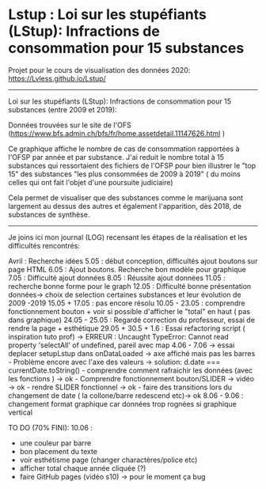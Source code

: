 # Lstup : Loi sur les stupéfiants (LStup): Infractions de consommation pour 15 substances

Projet pour le cours de visualisation des données 2020: https://Lvless.github.io/Lstup/

---
Loi sur les stupéfiants (LStup): Infractions de consommation pour 15 substances (entre 2009 et 2019):

Données trouvées sur le site de l'OFS (https://www.bfs.admin.ch/bfs/fr/home.assetdetail.11147626.html )

Ce graphique affiche le nombre de cas de consommation rapportées à l'OFSP par année et par substance.
J'ai reduit le nombre total à 15 substances qui ressortaient des fichiers de l'OFSP pour bien illustrer le "top 15" des substances "les plus consommées de 2009 à 2019" ( du moins celles qui ont fait l'objet d'une poursuite judiciaire)

Cela permet de visualiser que des substances comme le marijuana sont largement au dessus des autres et également l'apparition, dès 2018, de substances de synthèse.

________________________________________________________________________________________________
Je joins ici mon journal (LOG) recensant les étapes de la réalisation et les difficultés rencontrés:

Avril : Recherche idées
5.05 : début conception, difficultés ajout boutons sur page HTML 
6.05 : Ajout boutons. Recherche bon modèle pour graphique
7.05 : Difficulté ajout données
8.05 : Réussite ajout données
11.05 : recherche bonne forme pour le graph
12.05 : Difficulté bonne présentation données-> choix de selection certaines substances et leur évolution  de 2009 -2019
15.05 + 17.05 : pas encore résolu
10.05 - 23.05 : comprendre fonctionnement bouton + voir si possible d'afficher le "total" en haut ( pas dans graphique)
24.05 - 25.05 : Regardé correction du professeur, essai de rendre la page + esthétique 
29.05 + 30.5 + 1.6 : Essai refactoring script ( inspiration tuto prof) -> ERREUR : Uncaught TypeError: Cannot read property 'selectAll' of undefined, pareil avec map
4.06 - 7.06 -> essai deplacer setupLstup dans onDataLoaded -> axe affiché mais pas les barres
        - Problème encore avec l'axe des valeurs -> solution: d.date === currentDate.toString()
        - comprendre comment rafraichir les données (avec les fonctions ) -> ok
        - Comprendre fonctionnement bouton/SLIDER -> vidéo -> ok
        - rendre SLIDER fonctionnel -> ok
        - faire des transitions lors du changement de date ( la collone/barre redescend etc)-> ok
8.06 - 9.06 : changement format graphique car données trop rognées si graphique vertical

TO DO (70% FINI):
10.06 : 
- une couleur par barre
- bon placement du texte
- voir esthétisme page (changer charactères/police etc)
- afficher total chaque année cliquée (?)
- faire GitHub pages (vidéo s10) -> pour le moment ça bug